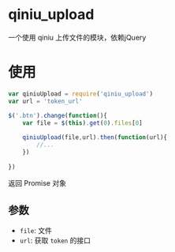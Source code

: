 # qiniu_upload

一个使用 qiniu 上传文件的模块，依赖jQuery

# 使用

```js
var qiniuUpload = require('qiniu_upload')
var url = 'token_url'

$('.btn').change(function(){
    var file = $(this).get(0).files[0]
    
    qiniuUpload(file,url).then(function(url){
        //...
    })
    
})
```

返回 Promise 对象

## 参数

* `file`: 文件
* `url`: 获取 `token` 的接口


